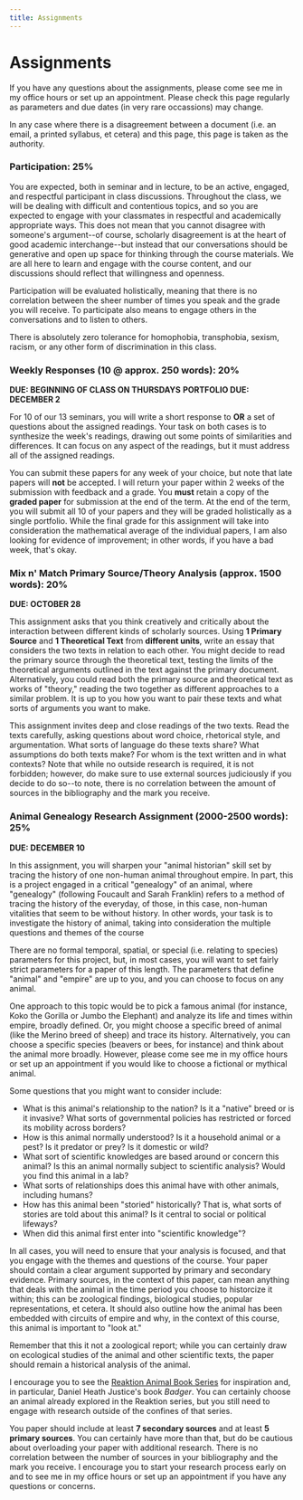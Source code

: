 ```yaml
---
title: Assignments
---
```


# Assignments

If you have any questions about the assignments, please come see me in my office hours or set up an appointment. Please check this page regularly as parameters and due dates (in very rare occassions) may change.

In any case where there is a disagreement between a document (i.e. an email, a printed syllabus, et cetera) and this page, this page is taken as the authority.

### Participation: 25%

You are expected, both in seminar and in lecture, to be an active, engaged, and respectful participant in class discussions. Throughout the class, we will be dealing with difficult and contentious topics, and so you are expected to engage with your classmates in respectful and academically appropriate ways. This does not mean that you cannot disagree with someone's argument--of course, scholarly disagreement is at the heart of good academic interchange--but instead that our conversations should be generative and open up space for thinking through the course materials. We are all here to learn and engage with the course content, and our discussions should reflect that willingness and openness. 

Participation will be evaluated holistically, meaning that there is no correlation between the sheer number of times you speak and the grade you will receive. To participate also means to engage others in the conversations and to listen to others.

There is absolutely zero tolerance for homophobia, transphobia, sexism, racism, or any other form of discrimination in this class.


### Weekly Responses (10 @ approx. 250 words): 20%

**DUE: BEGINNING OF CLASS ON THURSDAYS**
**PORTFOLIO DUE: DECEMBER 2**

For 10 of our 13 seminars, you will write a short response to **OR** a set of questions about the assigned readings. Your task on both cases is to synthesize the week's readings, drawing out some points of similarities and differences. It can focus on any aspect of the readings, but it must address all of the assigned readings.

You can submit these papers for any week of your choice, but note that late papers will **not** be accepted. I will return your paper within 2 weeks of the submission with feedback and a grade. You **must** retain a copy of the **graded paper** for submission at the end of the term. At the end of the term, you will submit all 10 of your papers and they will be graded holistically as a single portfolio. While the final grade for this assignment will take into consideration the mathematical average of the individual papers, I am also looking for evidence of improvement; in other words, if you have a bad week, that's okay. 


### Mix n' Match Primary Source/Theory Analysis (approx. 1500 words): 20% 

**DUE: OCTOBER 28**

This assignment asks that you think creatively and critically about the interaction between different kinds of scholarly sources. Using **1 Primary Source** and **1 Theoretical Text** from **different units**, write an essay that considers the two texts in relation to each other. You might decide to read the primary source through the theoretical text, testing the limits of the theoretical arguments outlined in the text against the primary document. Alternatively, you could read both the primary source and theoretical text as works of "theory," reading the two together as different approaches to a similar problem. It is up to you how you want to pair these texts and what sorts of arguments you want to make.

This assignment invites deep and close readings of the two texts. Read the texts carefully, asking questions about word choice, rhetorical style, and argumentation. What sorts of language do these texts share? What assumptions do both texts make? For whom is the text written and in what contexts? Note that while no outside research is required, it is not forbidden; however, do make sure to use external sources judiciously if you decide to do so--to note, there is no correlation between the amount of sources in the bibliography and the mark you receive.


### Animal Genealogy Research Assignment (2000-2500 words): 25%

**DUE: DECEMBER 10**

In this assignment, you will sharpen your "animal historian" skill set by tracing the history of one non-human animal throughout empire. In part, this is a project engaged in a critical "genealogy" of an animal, where "genealogy" (following Foucault and Sarah Franklin) refers to a method of tracing the history of the everyday, of those, in this case, non-human vitalities that seem to be without history. In other words, your task is to investigate the history of animal, taking into consideration the multiple questions and themes of the course


There are no formal temporal, spatial, or special (i.e. relating to species) parameters for this project, but, in most cases, you will want to set fairly strict parameters for a paper of this length. The parameters that define "animal" and "empire" are up to you, and you can choose to focus on any animal. 

One approach to this topic would be to pick a famous animal (for instance, Koko the Gorilla or Jumbo the Elephant) and analyze its life and times within empire, broadly defined. Or, you might choose a specific breed of animal (like the Merino breed of sheep) and trace its history. Alternatively, you can choose a specific species (beavers or bees, for instance) and think about the animal more broadly. However, please come see me in my office hours or set up an appointment if you would like to choose a fictional or mythical animal.

Some questions that you might want to consider include:

* What is this animal's relationship to the nation? Is it a "native" breed or is it invasive? What sorts of governmental policies has restricted or forced its mobility across borders?
* How is this animal normally understood? Is it a household animal or a pest? Is it predator or prey? Is it domestic or wild?
* What sort of scientific knowledges are based around or concern this animal? Is this an animal normally subject to scientific analysis? Would you find this animal in a lab?
* What sorts of relationships does this animal have with other animals, including humans? 
* How has this animal been "storied" historically? That is, what sorts of stories are told about this animal? Is it central to social or political lifeways? 
* When did this animal first enter into "scientific knowledge"?

In all cases, you will need to ensure that your analysis is focused, and that you engage with the themes and questions of the course. Your paper should contain a clear argument supported by primary and secondary evidence. Primary sources, in the context of this paper, can mean anything that deals with the animal in the time period you choose to historcize it within; this can be zoological findings, biological studies, popular representations, et cetera. It should also outline how the animal has been embedded with circuits of empire and why, in the context of this course, this animal is important to "look at." 

Remember that this it not a zoological report; while you can certainly draw on ecological studies of the animal and other scientific texts, the paper should remain a historical analysis of the animal.

I encourage you to see the [Reaktion Animal Book Series](http://www.reaktionbooks.co.uk/results.asp?SF1=series_exact&ST1=ANIMAL&DS=ANIMAL&SORT=sort_title) for inspiration and, in particular, Daniel Heath Justice's book *Badger*. You can certainly choose an animal already explored in the Reaktion series, but you still need to engage with research outside of the confines of that series. 

You paper should include at least **7 secondary sources** and at least **5 primary sources**. You can certainly have more than that, but do be cautious about overloading your paper with additional research. There is no correlation between the number of sources in your bibliography and the mark you receive. I encourage you to start your research process early on and to see me in my office hours or set up an appointment if you have any questions or concerns.

